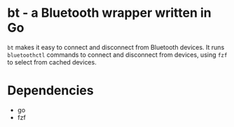 # bt - a Bluetooth wrapper written in Go

`bt` makes it easy to connect and disconnect from Bluetooth devices.
It runs `bluetoothctl` commands to connect and disconnect from devices, using `fzf` to select from cached devices.

# Dependencies

- go
- fzf
